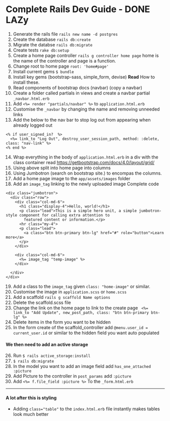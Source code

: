 # Complete Rails Dev Guide - DONE LAZy
1. Generate the rails file `rails new name -d postgres`
2. Create the database `rails db:create`
3. Migrate the databse `rails db:migrate`
4. Create tests `rake db:setup`
5. Create a home page controller `rails g controller home page` home is the name of the controller and page is a function.
6. Change root to home page `root: 'home#page'`
7. Install current gems `$ bundle`
8. Install key gems (bootstrap-sass, simple_form, devise) **Read** How to install these.
9. Read components of bootstrap docs (navbar) (copy a navbar)
10. Create a folder called partials in views and create a navbar partial `_navbar.html.erb`
11. Add `<%= render "partials/navbar" %>` to `application.html.erb`
12. Customise the `_navbar` by changing the name and removing unneeded links
13. Add the below to the nav bar to stop log out from appearing when already logged out
```erb
<% if user_signed_in?  %>
  <%= link_to "Log Out", destroy_user_session_path, method: :delete, class: "nav-link" %>
<% end %>
```
14. Wrap everything in the body of `application.html.erb` in a div with the class container
read https://getbootstrap.com/docs/4.0/layout/grid/
15. Using above split into home page into columns
16. Using Jumbotron (search on bootstrap site.) to encompas the columns.
17. Add a home page image to the `app/assets/images` folder
18. Add an `image_tag` linking to the newly uploaded image
Complete code
```erb
<div class="jumbotron">
  <div class="row">
    <div class="col-md-6">
      <h1 class="display-4">Hello, world!</h1>
      <p class="lead">This is a simple hero unit, a simple jumbotron-style component for calling extra attention to
        featured content or information.</p>
      <hr class="my-4">
      <p class="lead">
        <a class="btn btn-primary btn-lg" href="#" role="button">Learn more</a>
      </p>
    </div>

    <div class="col-md-6">
      <%= image_tag "temp-image" %>
    </div>

  </div>
</div>
```
19. Add a class to the `image_tag` given `class: "home-image"` or similar.
20. Customise the image in `application.scss` or `home.scss`
21. Add a scaffold `rails g scaffold Name options`
22. Delete the scaffold.scss file
23. Change the link on the home page to link to the create page ` <%= link_to "Add Update", new_post_path, class: "btn btn-primary btn-lg" %>`
24. Delete items in the form you want to be hidden
25. In the form create of the scaffold_controller add `@menu.user_id = current_user.id` or similar to the hidden field you want auto populated
#### We then need to add an active storage
26. Run `$ rails active_storage:install`
27. `$ rails db:migrate`
28. In the model you want to add an image field add `has_one_attached :picture`
29. Add Picture to the controller in `post_params` add `:picture`
30. Add `<%= f.file_field :picture %>` To the `_form.html.erb`
---
#### A lot after this is styling
- Adding `class="table"` to the `index.html.erb` file instantly makes tables look much better

